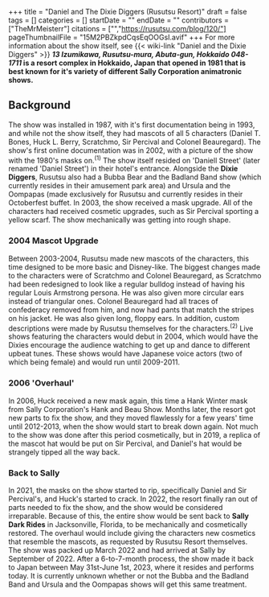 +++
title = "Daniel and The Dixie Diggers (Rusutsu Resort)"
draft = false
tags = []
categories = []
startDate = ""
endDate = ""
contributors = ["TheMrMeisterr"]
citations = ["","https://rusutsu.com/blog/120/"]
pageThumbnailFile = "15M2PBZkpdCqsEqOOGsI.avif"
+++
For more information about the show itself, see {{< wiki-link "Daniel and the Dixie Diggers" >}}
***13 Izumikawa, Rusutsu-mura, Abuta-gun, Hokkaido 048-1711* is a resort complex in Hokkaido, Japan that opened in 1981 that is best known for it's variety of different Sally Corporation animatronic shows.**

## Background

The show was installed in 1987, with it's first documentation being in 1993, and while not the show itself, they had mascots of all 5 characters (Daniel T. Bones, Huck L. Berry, Scratchmo, Sir Percival and Colonel Beauregard).
The show's first online documentation was in 2002, with a picture of the show with the 1980's masks on.<sup>(1)</sup> The show itself resided on 'Daniell Street' (later renamed 'Daniel Street') in their hotel's entrance.
Alongside the **Dixie Diggers**, Rusutsu also had a Bubba Bear and the Badland Band show (which currently resides in their amusement park area) and Ursula and the Oompapas (made exclusively for Rusutsu and currently resides in their Octoberfest buffet.
In 2003, the show received a mask upgrade. All of the characters had received cosmetic upgrades, such as Sir Percival sporting a yellow scarf. The show mechanically was getting into rough shape.

### 2004 Mascot Upgrade

Between 2003-2004, Rusutsu made new mascots of the characters, this time designed to be more basic and Disney-like. The biggest changes made to the characters were of Scratchmo and Colonel Beauregard, as Scratchmo had been redesigned to look like a regular bulldog instead of having his regular Louis Armstrong persona. He was also given more circular ears instead of triangular ones. Colonel Beauregard had all traces of confederacy removed from him, and now had pants that match the stripes on his jacket. He was also given long, floppy ears. In addition, custom descriptions were made by Rusutsu themselves for the characters.<sup>(2)</sup> Live shows featuring the characters would debut in 2004, which would have the Dixies encourage the audience watching to get up and dance to different upbeat tunes. These shows would have Japanese voice actors (two of which being female) and would run until 2009-2011.

### 2006 'Overhaul'

In 2006, Huck received a new mask again, this time a Hank Winter mask from Sally Corporation's Hank and Beau Show. Months later, the resort got new parts to fix the show, and they moved flawlessly for a few years' time until 2012-2013, when the show would start to break down again.
Not much to the show was done after this period cosmetically, but in 2019, a replica of the mascot hat would be put on Sir Percival, and Daniel's hat would be strangely tipped all the way back.

### Back to Sally

In 2021, the masks on the show started to rip, specifically Daniel and Sir Percival's, and Huck's started to crack. In 2022, the resort finally ran out of parts needed to fix the show, and the show would be considered irreparable. Because of this, the entire show would be sent back to **Sally Dark Rides** in Jacksonville, Florida, to be mechanically and cosmetically restored.
The overhaul would include giving the characters new cosmetics that resemble the mascots, as requested by Rusutsu Resort themselves. The show was packed up March 2022 and had arrived at Sally by September of 2022. After a 6-to-7-month process, the show made it back to Japan between May 31st-June 1st, 2023, where it resides and performs today. It is currently unknown whether or not the Bubba and the Badland Band and Ursula and the Oompapas shows will get this same treatment.
